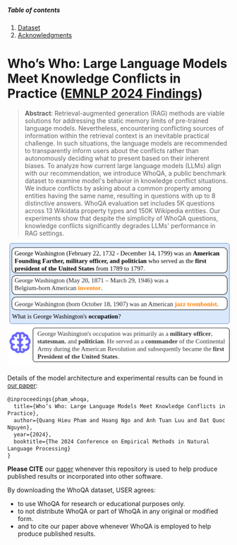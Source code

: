 ##### Table of contents
1. [Dataset](#Dataset) 
2. [Acknowledgments](#Acknowledgments)

# Who’s Who: Large Language Models Meet Knowledge Conflicts in Practice ([EMNLP 2024 Findings](https://2024.emnlp.org/program/accepted_findings/))


> **Abstract**: 
Retrieval-augmented generation (RAG) methods are viable solutions for addressing the static memory limits of pre-trained language models. Nevertheless, encountering conflicting sources of information within the retrieval context is an inevitable practical challenge. In such situations, the language models are recommended to transparently inform users about the conflicts rather than autonomously deciding what to present based on their inherent biases. To analyze how current large language models (LLMs) align with our recommendation, we introduce WhoQA, a public benchmark dataset to examine model's behavior in knowledge conflict situations. We induce conflicts by asking about a common property among entities having the same name, resulting in questions with up to 8 distinctive answers. WhoQA evaluation set includes 5K questions across 13 Wikidata property types and 150K Wikipedia entities. Our experiments show that despite the simplicity of WhoQA questions, knowledge conflicts significantly degrades LLMs' performance in RAG settings.

![overview](docs/conflict_demonstration_short.png)

Details of the model architecture and experimental results can be found in [our paper]():
```bibtext
@inproceedings{pham_whoqa,
  title={Who’s Who: Large Language Models Meet Knowledge Conflicts in Practice},
  author={Quang Hieu Pham and Hoang Ngo and Anh Tuan Luu and Dat Quoc Nguyen},
  year={2024},
  booktitle={The 2024 Conference on Empirical Methods in Natural Language Processing}
}
```
**Please CITE** our [paper]() whenever this repository is used to help produce published results or incorporated into other software.

By downloading the WhoQA dataset, USER agrees:

* to use WhoQA for research or educational purposes only.
* to not distribute WhoQA or part of WhoQA in any original or modified form.
* and to cite our paper above whenever WhoQA is employed to help produce published results.